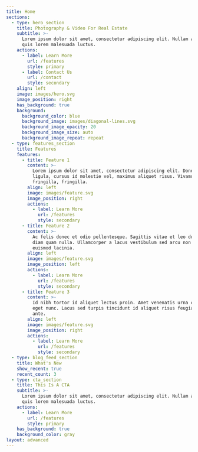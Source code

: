 ```yaml
---
title: Home
sections:
  - type: hero_section
    title: Photography & Video For Real Estate
    subtitle: >-
      Lorem ipsum dolor sit amet, consectetur adipiscing elit. Nullam a metus
      quis lorem malesuada luctus.
    actions:
      - label: Learn More
        url: /features
        style: primary
      - label: Contact Us
        url: /contact
        style: secondary
    align: left
    image: images/hero.svg
    image_position: right
    has_background: true
    background:
      background_color: blue
      background_image: images/diagonal-lines.svg
      background_image_opacity: 20
      background_image_size: auto
      background_image_repeat: repeat
  - type: features_section
    title: Features
    features:
      - title: Feature 1
        content: >-
          Lorem ipsum dolor sit amet, consectetur adipiscing elit. Donec nisl
          ligula, cursus id molestie vel, maximus aliquet risus. Vivamus in nibh
          fringilla, fringilla.
        align: left
        image: images/feature.svg
        image_position: right
        actions:
          - label: Learn More
            url: /features
            style: secondary
      - title: Feature 2
        content: >-
          Ac felis donec et odio pellentesque. Sagittis vitae et leo duis ut
          diam quam nulla. Ullamcorper a lacus vestibulum sed arcu non odio
          euismod lacinia.
        align: left
        image: images/feature.svg
        image_position: left
        actions:
          - label: Learn More
            url: /features
            style: secondary
      - title: Feature 3
        content: >-
          Id nibh tortor id aliquet lectus proin. Amet venenatis urna cursus
          eget nunc. Lacus sed turpis tincidunt id aliquet risus feugiat in
          ante.
        align: left
        image: images/feature.svg
        image_position: right
        actions:
          - label: Learn More
            url: /features
            style: secondary
  - type: blog_feed_section
    title: What's New
    show_recent: true
    recent_count: 3
  - type: cta_section
    title: This Is A CTA
    subtitle: >-
      Lorem ipsum dolor sit amet, consectetur adipiscing elit. Nullam a metus
      quis lorem malesuada luctus.
    actions:
      - label: Learn More
        url: /features
        style: primary
    has_background: true
    background_color: gray
layout: advanced
---
```

